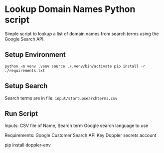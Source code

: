 # Lookup Domain Names Python script

Simple script to lookup a list of domain names from search terms using the Google Search API. 

## Setup Environment
``
python -m venv .venv
source ./.venv/bin/activate
pip install -r ./requirements.txt
``

## Setup Search
Search terms are in file:
`input/startupsearchterms.csv`

## Run Script

Inputs:
CSV file of Name, Search term
Google search language to use

Requirements:
Google Customer Search API Key
Doppler secrets account

pip install doppler-env
